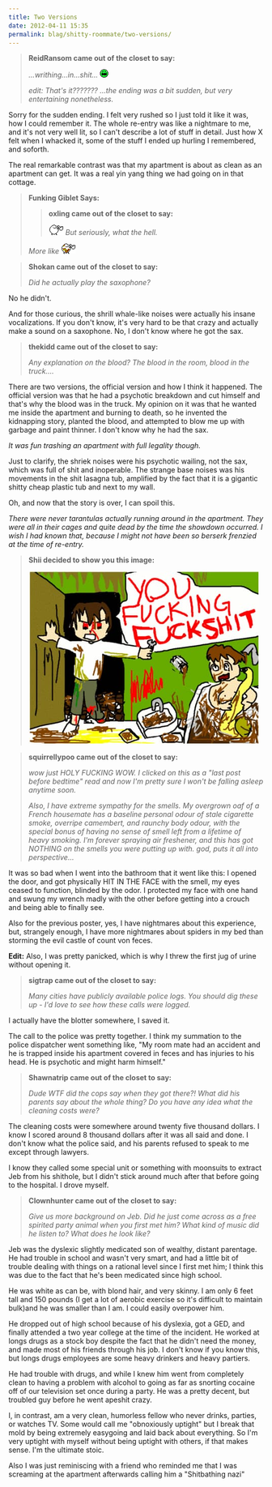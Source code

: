 ```yaml
---
title: Two Versions
date: 2012-04-11 15:35
permalink: blag/shitty-roommate/two-versions/
---
```


>**ReidRansom came out of the closet to say:**
>
>*...writhing...in...shit... ![What the christ?](/assets/images/shitty/whatthechrist.gif)*
>
>*_edit:_ That's it??????? ...the ending was a bit sudden, but very entertaining nonetheless.*

Sorry for the sudden ending. I felt very rushed so I just told it like it was, how I could remember it. The whole re-entry was like a nightmare to me, and it's not very well lit, so I can't describe a lot of stuff in detail. Just how X felt when I whacked it, some of the stuff I ended up hurling I remembered, and soforth.

The real remarkable contrast was that my apartment is about as clean as an apartment can get. It was a real yin yang thing we had going on in that cottage.

>**Funking Giblet Says:**
>
>>**oxling came out of the closet to say:**
>>
>>*![Shitty Roommate Trumpet](/assets/images/shitty/trumpet.gif) But seriously, what the hell.*
>
>*More like ![Shitty Roommate Shitty Trumpet](/assets/images/shitty/shitty-trumpet.gif)*

>**Shokan came out of the closet to say:**
>
>*Did he actually play the saxophone?*

No he didn't.

And for those curious, the shrill whale-like noises were actually his insane vocalizations. If you don't know, it's very hard to be that crazy and actually make a sound on a saxophone. No, I don't know where he got the sax.

>**thekidd came out of the closet to say:**
>
>*Any explanation on the blood?  The blood in the room, blood in the truck....*

There are two versions, the official version and how I think it happened. The official version was that he had a psychotic breakdown and cut himself and that's why the blood was in the truck. My opinion on it was that he wanted me inside the apartment and burning to death, so he invented the kidnapping story, planted the blood, and attempted to blow me up with garbage and paint thinner. I don't know why he had the sax.

*It was fun trashing an apartment with full legality though.*

Just to clarify, the shriek noises were his psychotic wailing, not the sax, which was full of shit and inoperable. The strange base noises was his movements in the shit lasagna tub, amplified by the fact that it is a gigantic shitty cheap plastic tub and next to my wall.

Oh, and now that the story is over, I can spoil this.

*There were never tarantulas actually running around in the apartment. They were all in their cages and quite dead by the time the showdown occurred. I wish I had known that, because I might not have been so berserk frenzied at the time of re-entry.*

>**Shii decided to show you this image:**
>
>*![Shitty Roommate Fuck Shit!](/assets/images/shitty/fuckshit.jpg)*


>**squirrellypoo came out of the closet to say:**
>
>*wow just HOLY FUCKING WOW. I clicked on this as a "last post before bedtime" read and now I'm pretty sure I won't be falling asleep anytime soon.*
>
>*Also, I have extreme sympathy for the smells. My overgrown oaf of a French housemate has a baseline personal odour of stale cigarette smoke, overripe camembert, and raunchy body odour, with the special bonus of having no sense of smell left from a lifetime of heavy smoking. I'm forever spraying air freshener, and this has got NOTHING on the smells you were putting up with. god, puts it all into perspective...*

It was so bad when I went into the bathroom that it went like this: I opened the door, and got physically HIT IN THE FACE with the smell, my eyes ceased to function, blinded by the odor. I protected my face with one hand and swung my wrench madly with the other before getting into a crouch and being able to finally see.

Also for the previous poster, yes, I have nightmares about this experience, but, strangely enough, I have more nightmares about spiders in my bed than storming the evil castle of count von feces.

__Edit:__ Also, I was pretty panicked, which is why I threw the first jug of urine without opening it.

>**sigtrap came out of the closet to say:**
>
>*Many cities have publicly available police logs. You should dig these up - I'd love to see how these calls were logged.*

I actually have the blotter somewhere, I saved it.

The call to the police was pretty together. I think my summation to the police dispatcher went something like, "My room mate had an accident and he is trapped inside his apartment covered in feces and has injuries to his head. He is psychotic and might harm himself."

>**Shawnatrip came out of the closet to say:**
>
>*Dude WTF did the cops say when they got there?! What did his parents say about the whole thing? Do you have any idea what the cleaning costs were?*

The cleaning costs were somewhere around twenty five thousand dollars. I know I scored around 8 thousand dollars after it was all said and done. I don't know what the police said, and his parents refused to speak to me except through lawyers.

I know they called some special unit or something with moonsuits to extract Jeb from his shithole, but I didn't stick around much after that before going to the hospital. I drove myself.

>**Clownhunter came out of the closet to say:**
>
>*Give us more background on Jeb. Did he just come across as a free spirited party animal when you first met him? What kind of music did he listen to? What does he look like?*

Jeb was the dyslexic slightly medicated son of wealthy, distant parentage. He had trouble in school and wasn't very smart, and had a little bit of trouble dealing with things on a rational level since I first met him; I think this was due to the fact that he's been medicated since high school.

He was white as can be, with blond hair, and very skinny. I am only 6 feet tall and 150 pounds (I get a lot of aerobic exercise so it's difficult to maintain bulk)and he was smaller than I am. I could easily overpower him.

He dropped out of high school because of his dyslexia, got a GED, and finally attended a two year college at the time of the incident. He worked at longs drugs as a stock boy despite the fact that he didn't need the money, and made most of his friends through his job. I don't know if you know this, but longs drugs employees are some heavy drinkers and heavy partiers.

He had trouble with drugs, and while I knew him went from completely clean to having a problem with alcohol to going as far as snorting cocaine off of our television set once during a party. He was a pretty decent, but troubled guy before he went apeshit crazy.

I, in contrast, am a very clean, humorless fellow who never drinks, parties, or watches TV. Some would call me "obnoxiously uptight" but I break that mold by being extremely easygoing and laid back about everything. So I'm very uptight with myself without being uptight with others, if that makes sense. I'm the ultimate stoic.

Also I was just reminiscing with a friend who reminded me that I was screaming at the apartment afterwards calling him a "Shitbathing nazi"